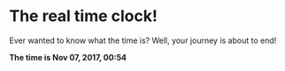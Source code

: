 # The real time clock!

Ever wanted to know what the time is? Well, your journey is about to end!

**The time is Nov 07, 2017, 00:54**